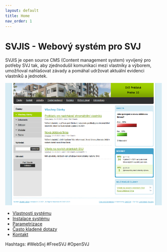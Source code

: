```yaml
---
layout: default
title: Home
nav_order: 1
---
```


# SVJIS - Webový systém pro SVJ

SVJIS je open source CMS (Content management system) vyvíjený pro potřeby SVJ tak, aby zjednodušil komunikaci mezi vlastníky a výborem, umožňoval nahlašovat závady a pomáhal udržovat aktuální evidenci vlastníků a jednotek.

![front page](gfx/front-page-small.png)

* [Vlastnosti systému](Vlastnosti.md)
* [Instalace systému](Instalace.md)
* [Parametrizace](Parametrizace.md)
* [Často kladené dotazy](FAQ.md)
* [Kontakt](Kontakt.md)

Hashtags: #WebSvj #FreeSVJ #OpenSVJ